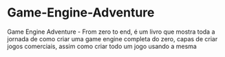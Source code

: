 # Game-Engine-Adventure
Game Engine Adventure - From zero to end, é um livro que mostra toda a jornada de como criar uma game engine completa do zero, capas de criar jogos comerciais, assim como criar todo um jogo usando a mesma
